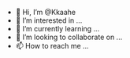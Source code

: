 - 👋 Hi, I’m @Kkaahe
- 👀 I’m interested in ...
- 🌱 I’m currently learning ...
- 💞️ I’m looking to collaborate on ...
- 📫 How to reach me ...

<!---
Kkaahe/Kkaahe is a ✨ special ✨ repository because its `README.md` (this file) appears on your GitHub profile.
You can click the Preview link to take a look at your changes.
--->
